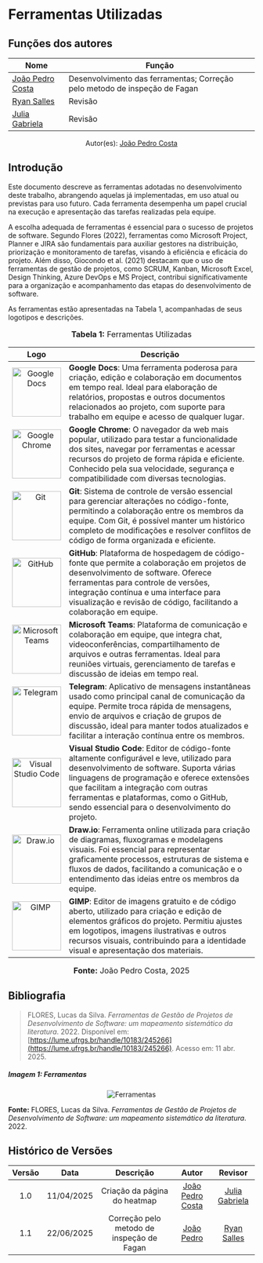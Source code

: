 # Ferramentas Utilizadas

## Funções dos autores

| Nome                 | Função                                                            | 
|----------------------|----------------------------------------------------------------   |
|[João Pedro Costa](https://github.com/johnaopedro) | Desenvolvimento das ferramentas; Correção pelo metodo de inspeção de Fagan | 
| [Ryan Salles](https://github.com/RA-Salles) | Revisão | 
|[Julia Gabriela](https://github.com/JuliaGabP)| Revisão | 
<center>
    Autor(es): 
    <a href="https://github.com/johnaopedro" target="_blank">João Pedro Costa</a>
</center>

## Introdução

Este documento descreve as ferramentas adotadas no desenvolvimento deste trabalho, abrangendo aquelas já implementadas, em uso atual ou previstas para uso futuro. Cada ferramenta desempenha um papel crucial na execução e apresentação das tarefas realizadas pela equipe.

A escolha adequada de ferramentas é essencial para o sucesso de projetos de software. Segundo Flores (2022), ferramentas como Microsoft Project, Planner e JIRA são fundamentais para auxiliar gestores na distribuição, priorização e monitoramento de tarefas, visando à eficiência e eficácia do projeto. Além disso, Giocondo et al. (2021) destacam que o uso de ferramentas de gestão de projetos, como SCRUM, Kanban, Microsoft Excel, Design Thinking, Azure DevOps e MS Project, contribui significativamente para a organização e acompanhamento das etapas do desenvolvimento de software.

As ferramentas estão apresentadas na Tabela 1, acompanhadas de seus logotipos e descrições.


<div align="center">
  <font size="3">
    <p style="text-align: center"><b>Tabela 1:</b> Ferramentas Utilizadas</p>
  </font>
</div>
<div align="center">
<table>
  <thead>
    <tr>
      <th style="text-align: center;">Logo</th>
      <th style="text-align: center;">Descrição</th>
    </tr>
  </thead>
  <tbody>
    <tr>
      <td style="text-align: center;">
        <img src="../../assets/docs.jpg" width="100" height="100" alt="Google Docs">
      </td>
      <td><strong>Google Docs</strong>: Uma ferramenta poderosa para criação, edição e colaboração em documentos em tempo real. Ideal para elaboração de relatórios, propostas e outros documentos relacionados ao projeto, com suporte para trabalho em equipe e acesso de qualquer lugar.</td>
    </tr>
    <tr>
      <td style="text-align: center;">
        <img src="../../assets/chrome.jpg" width="100" height="100" alt="Google Chrome">
      </td>
      <td><strong>Google Chrome</strong>: O navegador da web mais popular, utilizado para testar a funcionalidade dos sites, navegar por ferramentas e acessar recursos do projeto de forma rápida e eficiente. Conhecido pela sua velocidade, segurança e compatibilidade com diversas tecnologias.</td>
    </tr>
    <tr>
      <td style="text-align: center;">
        <img src="../../assets/git.jpg" width="100" height="100" alt="Git">
      </td>
      <td><strong>Git</strong>: Sistema de controle de versão essencial para gerenciar alterações no código-fonte, permitindo a colaboração entre os membros da equipe. Com Git, é possível manter um histórico completo de modificações e resolver conflitos de código de forma organizada e eficiente.</td>
    </tr>
    <tr>
      <td style="text-align: center;">
        <img src="../../assets/github.jpg" width="100" height="100" alt="GitHub">
      </td>
      <td><strong>GitHub</strong>: Plataforma de hospedagem de código-fonte que permite a colaboração em projetos de desenvolvimento de software. Oferece ferramentas para controle de versões, integração contínua e uma interface para visualização e revisão de código, facilitando a colaboração em equipe.</td>
    </tr>
    <tr>
      <td style="text-align: center;">
        <img src="../../assets/microsoft-teams.jpg" width="100" height="100" alt="Microsoft Teams">
      </td>
      <td><strong>Microsoft Teams</strong>: Plataforma de comunicação e colaboração em equipe, que integra chat, videoconferências, compartilhamento de arquivos e outras ferramentas. Ideal para reuniões virtuais, gerenciamento de tarefas e discussão de ideias em tempo real.</td>
    </tr>
    <tr>
      <td style="text-align: center;">
        <img src="../../assets/telegram.jpg" width="100" height="100" alt="Telegram">
      </td>
      <td><strong>Telegram</strong>: Aplicativo de mensagens instantâneas usado como principal canal de comunicação da equipe. Permite troca rápida de mensagens, envio de arquivos e criação de grupos de discussão, ideal para manter todos atualizados e facilitar a interação contínua entre os membros.</td>
    </tr>
    <tr>
      <td style="text-align: center;">
        <img src="../../assets/visual-studio-code.jpg" width="100" height="100" alt="Visual Studio Code">
      </td>
      <td><strong>Visual Studio Code</strong>: Editor de código-fonte altamente configurável e leve, utilizado para desenvolvimento de software. Suporta várias linguagens de programação e oferece extensões que facilitam a integração com outras ferramentas e plataformas, como o GitHub, sendo essencial para o desenvolvimento do projeto.</td>
    </tr>
    <tr>
      <td style="text-align: center;">
        <img src="../../assets/drawio.jpg" width="100" height="100" alt="Draw.io">
      </td>
      <td><strong>Draw.io</strong>: Ferramenta online utilizada para criação de diagramas, fluxogramas e modelagens visuais. Foi essencial para representar graficamente processos, estruturas de sistema e fluxos de dados, facilitando a comunicação e o entendimento das ideias entre os membros da equipe.</td>
    </tr>
    <tr>
      <td style="text-align: center;">
        <img src="../../assets/gimp.jpg" width="100" height="100" alt="GIMP">
      </td>
      <td><strong>GIMP</strong>: Editor de imagens gratuito e de código aberto, utilizado para criação e edição de elementos gráficos do projeto. Permitiu ajustes em logotipos, imagens ilustrativas e outros recursos visuais, contribuindo para a identidade visual e apresentação dos materiais.</td>
    </tr>
  </tbody>
</table>

<font size="3">
  <p style="text-align: center"><b>Fonte:</b> João Pedro Costa, 2025</p>
</font>

</div>

## Bibliografia

> FLORES, Lucas da Silva. *Ferramentas de Gestão de Projetos de Desenvolvimento de Software: um mapeamento sistemático da literatura*. 2022. Disponível em: [https://lume.ufrgs.br/handle/10183/245266](https://lume.ufrgs.br/handle/10183/245266). Acesso em: 11 abr. 2025.

##### Imagem 1: Ferramentas

<div style="text-align: center;">
    <img src="../../assets/ferramentas.png" alt="Ferramentas">
</div>

**Fonte:** FLORES, Lucas da Silva. *Ferramentas de Gestão de Projetos de Desenvolvimento de Software: um mapeamento sistemático da literatura*. 2022.

## Histórico de Versões

| Versão | Data | Descrição  | Autor        | Revisor |
| :-----: | :----: | :----------: | :------------: | :--------: |
| 1.0    | 11/04/2025 | Criação da página do heatmap | [João Pedro Costa](https://github.com/johnaopedro)                   | [Julia Gabriela](https://github.com/JuliaGabP)                      |
| 1.1 | 22/06/2025 | Correção pelo metodo de inspeção de Fagan | [João Pedro](https://github.com/johnaopedro) | [Ryan Salles](https://github.com/RA-Salles) |
